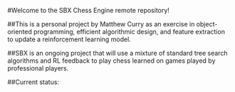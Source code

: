 #Welcome to the SBX Chess Engine remote repository!

##This is a personal project by Matthew Curry as an exercise in object-oriented programming, efficient algorithmic design, and feature extraction to update a reinforcement learning model.

##SBX is an ongoing project that will use a mixture of standard tree search algorithms and RL feedback to play chess learned on games played by professional players.

##Current status:

